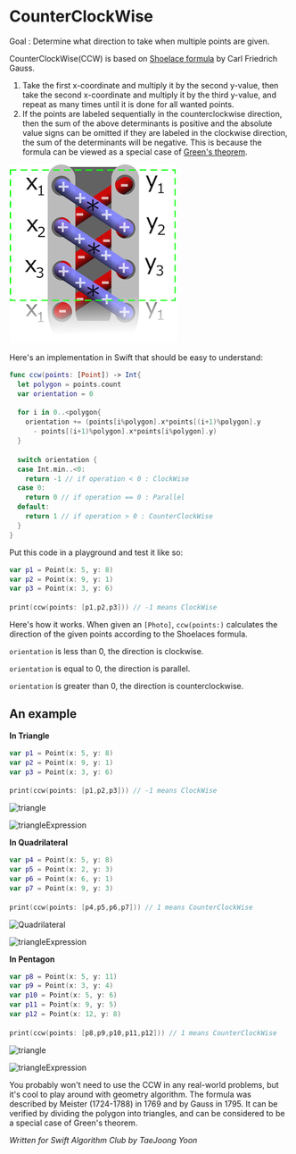 # CounterClockWise

Goal : Determine what direction to take when multiple points are given.

CounterClockWise(CCW) is based on [Shoelace formula](https://en.wikipedia.org/wiki/Shoelace_formula#Examples) by Carl Friedrich Gauss.



1. Take the first x-coordinate and multiply it by the second y-value, then take the second x-coordinate and multiply it by the third y-value, and repeat as many times until it is done for all wanted points.
2. If the points are labeled sequentially in the counterclockwise direction, then the sum of the above determinants is positive and the absolute value signs can be omitted if they are labeled in the clockwise direction, the sum of the determinants will be negative. This is because the formula can be viewed as a special case of [Green's theorem](https://en.wikipedia.org/wiki/Green%27s_theorem).

![Shoelace](./Images/Shoelace.png)



Here's an implementation in Swift that should be easy to understand:

```swift
func ccw(points: [Point]) -> Int{
  let polygon = points.count
  var orientation = 0

  for i in 0..<polygon{
    orientation += (points[i%polygon].x*points[(i+1)%polygon].y
      - points[(i+1)%polygon].x*points[i%polygon].y)
  }
    
  switch orientation {
  case Int.min..<0:
    return -1 // if operation < 0 : ClockWise
  case 0:
    return 0 // if operation == 0 : Parallel
  default:
    return 1 // if operation > 0 : CounterClockWise
  }
}
```

Put this code in a playground and test it like so:

```swift
var p1 = Point(x: 5, y: 8)
var p2 = Point(x: 9, y: 1)
var p3 = Point(x: 3, y: 6)

print(ccw(points: [p1,p2,p3])) // -1 means ClockWise
```

Here's how it works. When given an `[Photo]`, `ccw(points:)` calculates the direction of the given points according to the Shoelaces formula.



`orientation` is less than 0, the direction is clockwise. 

`orientation` is equal to 0, the direction is parallel. 

`orientation` is greater than 0, the direction is counterclockwise. 



## An example

**In Triangle**

```swift
var p1 = Point(x: 5, y: 8)
var p2 = Point(x: 9, y: 1)
var p3 = Point(x: 3, y: 6)

print(ccw(points: [p1,p2,p3])) // -1 means ClockWise
```

![triangle](/Users/taejoongyoon/Developer/Swift/swift-algorithm-club/CounterClockWise/Images/Triangle_img.jpg)

![triangleExpression](/Users/taejoongyoon/Developer/Swift/swift-algorithm-club/CounterClockWise/Images/triangle.png)



**In Quadrilateral**

```swift
var p4 = Point(x: 5, y: 8)
var p5 = Point(x: 2, y: 3)
var p6 = Point(x: 6, y: 1)
var p7 = Point(x: 9, y: 3)

print(ccw(points: [p4,p5,p6,p7])) // 1 means CounterClockWise
```

![Quadrilateral](/Users/taejoongyoon/Developer/Swift/swift-algorithm-club/CounterClockWise/Images/Quadrilateral_img.jpg)

![triangleExpression](/Users/taejoongyoon/Developer/Swift/swift-algorithm-club/CounterClockWise/Images/quadrilateral.png)



**In Pentagon**

```swift
var p8 = Point(x: 5, y: 11)
var p9 = Point(x: 3, y: 4)
var p10 = Point(x: 5, y: 6)
var p11 = Point(x: 9, y: 5)
var p12 = Point(x: 12, y: 8)

print(ccw(points: [p8,p9,p10,p11,p12])) // 1 means CounterClockWise
```

![triangle](/Users/taejoongyoon/Developer/Swift/swift-algorithm-club/CounterClockWise/Images/Pentagon_img.png)

![triangleExpression](/Users/taejoongyoon/Developer/Swift/swift-algorithm-club/CounterClockWise/Images/pentagon.png)



You probably won't need to use the CCW in any real-world problems, but it's cool to play around with geometry algorithm. The formula was described by Meister (1724-1788) in 1769 and by Gauss in 1795. It can be verified by dividing the polygon into triangles, and can be considered to be a special case of Green's theorem.



*Written for Swift Algorithm Club by TaeJoong Yoon*